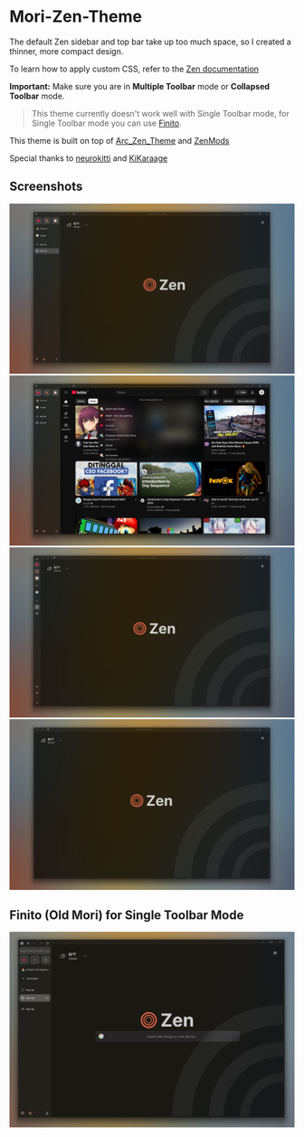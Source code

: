 # Mori-Zen-Theme

The default Zen sidebar and top bar take up too much space, so I created a thinner, more compact design.

To learn how to apply custom CSS, refer to the [Zen documentation](https://docs.zen-browser.app/guides/live-editing)

**Important:** Make sure you are in **Multiple Toolbar** mode or **Collapsed Toolbar** mode. 
 > This theme currently doesn't work well with Single Toolbar mode, for Single Toolbar mode you can use [Finito](https://github.com/ikoshura/Mori-Zen-Theme/releases/tag/v.0.9).

This theme is built on top of [Arc_Zen_Theme](https://github.com/neurokitti/Arc_Zen_Theme/tree/main) and [ZenMods](https://github.com/KiKaraage/ZenMods/tree/main/%5BSetup%5D%20Arc%20Mode%20on%20Zen)

Special thanks to [neurokitti](https://github.com/neurokitti) and [KiKaraage](https://github.com/KiKaraage)

## Screenshots

![Screenshot 1](https://github.com/ikoshura/Mori-Zen-Theme/blob/main/Assets/Screenshot1.png)  
![Screenshot 2](https://github.com/ikoshura/Mori-Zen-Theme/blob/main/Assets/Screenshot.png)  
![Screenshot 3](https://github.com/ikoshura/Mori-Zen-Theme/blob/main/Assets/Screenshot3.png)  
![Screenshot 4](https://github.com/ikoshura/Mori-Zen-Theme/blob/main/Assets/Screenshot4.png)

## Finito (Old Mori) for Single Toolbar Mode
![Finito](https://github.com/ikoshura/Mori-Zen-Theme/blob/main/Assets/Screenshot5.png)
